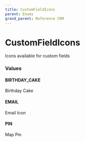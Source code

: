```yaml
---
title: CustomFieldIcons
parent: Enums
grand_parent: Reference CRM
---
```


# CustomFieldIcons

Icons available for custom fields

<h3 id="values">Values</h3>

  <h4 id="birthday_cake" class="name anchored">BIRTHDAY_CAKE</h4>

  <div class="description-wrapper">
   <p>Birthday Cake</p>
  </div>

  <h4 id="email" class="name anchored">EMAIL</h4>

  <div class="description-wrapper">
   <p>Email Icon</p>
  </div>

  <h4 id="pin" class="name anchored">PIN</h4>

  <div class="description-wrapper">
   <p>Map Pin</p>
  </div>

